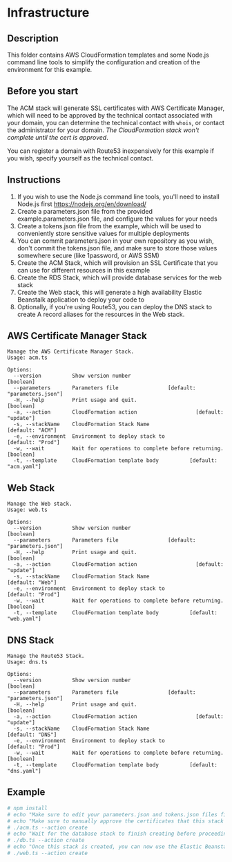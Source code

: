 # Infrastructure

## Description

This folder contains AWS CloudFormation templates and some Node.js command line tools to simplify the configuration 
and creation of the environment for this example.

## Before you start

The ACM stack will generate SSL certificates with AWS Certificate Manager, which will need to be approved by the
technical contact associated with your domain, you can determine the technical contact with `whois`, or contact the 
administrator for your domain. *The CloudFormation stack won't complete until the cert is approved*.

You can register a domain with Route53 inexpensively for this example if you wish, specify yourself as the technical contact. 

## Instructions

1. If you wish to use the Node.js command line tools, you'll need to install Node.js first https://nodejs.org/en/download/
1. Create a parameters.json file from the provided example.parameters.json file, and configure the values for your needs
1. Create a tokens.json file from the example, which will be used to conveniently store sensitive values for multiple deployments
1. You can commit parameters.json in your own repository as you wish, don't commit the tokens.json file, and make sure to store those values somewhere secure (like 1password, or AWS SSM)
1. Create the ACM Stack, which will provision an SSL Certificate that you can use for different resources in this example
1. Create the RDS Stack, which will provide database services for the web stack  
1. Create the Web stack, this will generate a high availability Elastic Beanstalk application to deploy your code to
1. Optionally, if you're using Route53, you can deploy the DNS stack to create A record aliases for the resources in the Web stack.

## AWS Certificate Manager Stack

```
Manage the AWS Certificate Manager Stack.
Usage: acm.ts

Options:
  --version          Show version number                               [boolean]
  --parameters       Parameters file                [default: "parameters.json"]
  -H, --help         Print usage and quit.                             [boolean]
  -a, --action       CloudFormation action                   [default: "update"]
  -s, --stackName    CloudFormation Stack Name                  [default: "ACM"]
  -e, --environment  Environment to deploy stack to            [default: "Prod"]
  -w, --wait         Wait for operations to complete before returning. [boolean]
  -t, --template     CloudFormation template body          [default: "acm.yaml"]
```

## Web Stack

```
Manage the Web stack.
Usage: web.ts

Options:
  --version          Show version number                               [boolean]
  --parameters       Parameters file                [default: "parameters.json"]
  -H, --help         Print usage and quit.                             [boolean]
  -a, --action       CloudFormation action                   [default: "update"]
  -s, --stackName    CloudFormation Stack Name                  [default: "Web"]
  -e, --environment  Environment to deploy stack to            [default: "Prod"]
  -w, --wait         Wait for operations to complete before returning. [boolean]
  -t, --template     CloudFormation template body          [default: "web.yaml"]
```

## DNS Stack

```
Manage the Route53 Stack.
Usage: dns.ts

Options:
  --version          Show version number                               [boolean]
  --parameters       Parameters file                [default: "parameters.json"]
  -H, --help         Print usage and quit.                             [boolean]
  -a, --action       CloudFormation action                   [default: "update"]
  -s, --stackName    CloudFormation Stack Name                  [default: "DNS"]
  -e, --environment  Environment to deploy stack to            [default: "Prod"]
  -w, --wait         Wait for operations to complete before returning. [boolean]
  -t, --template     CloudFormation template body          [default: "dns.yaml"]
```

## Example

```bash
# npm install
# echo "Make sure to edit your parameters.json and tokens.json files first"
# echo "Make sure to manually approve the certificates that this stack creates"
# ./acm.ts --action create
# echo "Wait for the database stack to finish creating before proceeding to create the web stack"
# ./db.ts --action create
# echo "Once this stack is created, you can now use the Elastic Beanstalk CLI to deploy your application"
# ./web.ts --action create
```